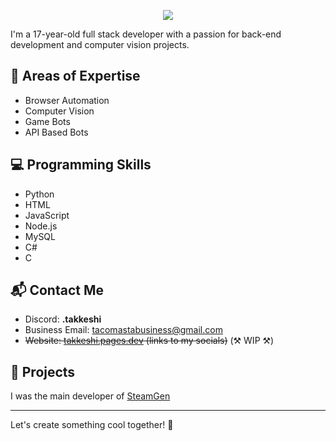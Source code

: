 <p align="center">
  <img src="./README/standard(2).gif" />
</p>

I'm a 17-year-old full stack developer with a passion for back-end development and computer vision projects.

## 🧰 Areas of Expertise

- Browser Automation
- Computer Vision
- Game Bots
- API Based Bots

## 💻 Programming Skills

- Python
- HTML
- JavaScript
- Node.js
- MySQL
- C#
- C

## 📬 Contact Me

- Discord: __.takkeshi__
- Business Email: [tacomastabusiness@gmail.com](mailto:tacomastabusiness@gmail.com)
- ~~Website: [takkeshi.pages.dev](https://takkeshi.pages.dev) (links to my socials)~~ (⚒ WIP ⚒)

## 🚀 Projects

I was the main developer of [SteamGen]([https://](https://github.com/LUXTACO/Steam-Account-Generator))

---

Let's create something cool together! 🙌
